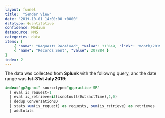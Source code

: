 ```yaml
---
layout: funnel
title:  "Sender View"
date: "2019-10-01 14:09:00 +0000"
datatype: Quantitative
confidence: Medium
datasource: NMS
categories: data
items: [
    { "name": "Requests Received", "value": 213149, "link": "month/2019-07/sr-funnel/success-vs-failure/success-vs-failure"},
    { "name": "Records Sent", "value": 207884 }
]
index: 2
---
```


The data was collected from **Splunk** with the following query, and the date range was **1st-31st July 2019**:

```sql
index="gp2gp-mi" sourcetype="gppractice-SR"
  | eval is_request=1
  | eval is_retrieve=if(isnotnull(ExtractTime),1,0)
  | dedup ConversationID
  | stats sum(is_request) as requests, sum(is_retrieve) as retrieves
  | addtotals
```
